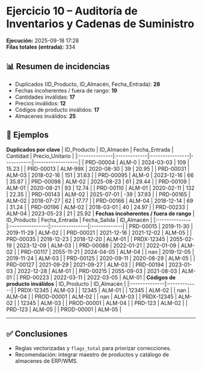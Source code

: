 # Ejercicio 10 – Auditoría de Inventarios y Cadenas de Suministro
**Ejecución:** 2025-09-18 17:28  
**Filas totales (entrada):** 334

## 📊 Resumen de incidencias
- Duplicados (ID_Producto, ID_Almacén, Fecha_Entrada): **28**
- Fechas incoherentes / fuera de rango: **19**
- Cantidades inválidas: **17**
- Precios inválidos: **12**
- Códigos de producto inválidos: **17**
- Almacenes inválidos: **25**

## 📑 Ejemplos
**Duplicados por clave**
| ID_Producto   | ID_Almacén   | Fecha_Entrada   |   Cantidad |   Precio_Unitario |
|:--------------|:-------------|:----------------|-----------:|------------------:|
| PRD-00004     | ALM-0        | 2024-03-03      |        109 |             15.23 |
| PRD-00013     | ALM-99X      | 2020-08-30      |         39 |             20.95 |
| PRD-00031     | ALM-03       | 2018-02-16      |        151 |             31.63 |
| PRD-00095     | ALM-0        | 2023-12-16      |         66 |             35.87 |
| PRD-00098     | ALM-02       | 2025-08-23      |         61 |             29.44 |
| PRD-00109     | ALM-01       | 2020-08-21      |         93 |             12.74 |
| PRD-00110     | ALM-01       | 2020-02-11      |        132 |             22.35 |
| PRD-00143     | ALM-02       | 2025-07-01      |        -39 |             37.93 |
| PRD-00165     | ALM-02       | 2018-07-27      |         62 |             17.77 |
| PRD-00166     | ALM-04       | 2018-12-14      |         69 |             31.24 |
| PRD-00196     | ALM-02       | 2018-03-01      |         40 |             24.97 |
| PRD-00233     | ALM-04       | 2023-05-23      |         21 |             25.92 |
**Fechas incoherentes / fuera de rango**
| ID_Producto   | Fecha_Entrada   | Fecha_Salida   | ID_Almacén   |
|:--------------|:----------------|:---------------|:-------------|
| PRD-00015     | 2019-11-30      | 2019-11-29     | ALM-02       |
| PRD-00021     | 2021-12-16      | 2021-12-02     | ALM-05       |
| PRD-00035     | 2018-12-23      | 2018-12-20     | ALM-01       |
| PRDX-12345    | 2055-02-19      | 2023-12-09     | ALM-03       |
| PRD-00088     | 2022-01-21      | 2022-01-09     | ALM-02       |
| PRD-00117     | 2055-11-21      | 2024-04-05     | ALM-04       |
| nan           | 2019-12-05      | 2019-11-24     | ALM-03       |
| PRD-00125     | 2020-09-11      | 2020-08-29     | ALM-05       |
| PRD-00127     | 2021-09-29      | 2021-09-27     | ALM-03       |
| PRD-00194     | 2023-01-03      | 2022-12-28     | ALM-01       |
| PRD-00215     | 2055-09-03      | 2021-08-03     | ALM-01       |
| PRD-00223     | 2022-03-11      | 2022-03-05     | ALM-01       |
**Códigos de producto inválidos**
| ID_Producto   | ID_Almacén   |
|:--------------|:-------------|
| PRDX-12345    | ALM-03       |
| 12345         | ALM-01       |
| 12345         | ALM-02       |
| nan           | ALM-04       |
| PROD-00001    | ALM-02       |
| nan           | ALM-03       |
| PRDX-12345    | ALM-02       |
| 12345         | ALM-03       |
| PROD-00001    | ALM-04       |
| PRD-123       | ALM-02       |
| PRD-123       | ALM-05       |
| PROD-00001    | ALM-05       |

---
## ✅ Conclusiones
- Reglas vectorizadas y `flags_total` para priorizar correcciones.
- Recomendación: integrar maestro de productos y catálogo de almacenes de ERP/WMS.